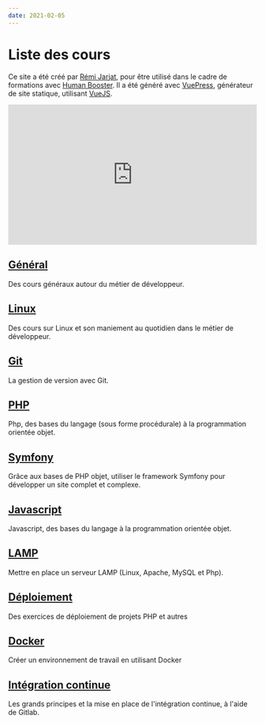 ```yaml
---
date: 2021-02-05
---
```


# Liste des cours

Ce site a été créé par [Rémi Jarjat](https://www.drakona.fr/cv/CV_Remi-Jarjat.pdf), pour être utilisé dans le cadre de formations avec [Human Booster](https://humanbooster.com/).
Il a été généré avec [VuePress](https://vuepress.vuejs.org/), générateur de site statique, utilisant [VueJS](https://vuejs.org/).

<div style="position: relative; padding-bottom: 56.25%; height: 0;"><iframe src="https://www.loom.com/embed/7ca52359cf444251a56f40b668617798" frameborder="0" webkitallowfullscreen mozallowfullscreen allowfullscreen style="position: absolute; top: 0; left: 0; width: 100%; height: 100%;"></iframe></div>


## [Général](general/)

Des cours généraux autour du métier de développeur.

## [Linux](linux/)

Des cours sur Linux et son maniement au quotidien dans le métier de développeur.

## [Git](git/)

La gestion de version avec Git.

## [PHP](php/)

Php, des bases du langage (sous forme procédurale) à la programmation orientée objet.

## [Symfony](symfony/)

Grâce aux bases de PHP objet, utiliser le framework Symfony pour développer un site complet et complexe.

## [Javascript](js/)

Javascript, des bases du langage à la programmation orientée objet.

## [LAMP](lamp/)

Mettre en place un serveur LAMP (Linux, Apache, MySQL et Php).

## [Déploiement](deploy/)

Des exercices de déploiement de projets PHP et autres

## [Docker](docker/)

Créer un environnement de travail en utilisant Docker

## [Intégration continue](ci/)

Les grands principes et la mise en place de l'intégration continue, à l'aide de Gitlab.
